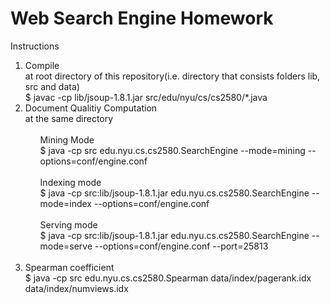 Web Search Engine Homework
===
Instructions  
<ol>
<li> Compile<br>
  at root directory of this repository(i.e. directory that consists folders lib, src and data)<br>
  $ javac -cp lib/jsoup-1.8.1.jar src/edu/nyu/cs/cs2580/*.java<br>
</li>
<li> Document Qualitiy Computation<br>
  at the same directory<br><br>
  <ul>
  Mining Mode<br>
  $ java -cp src edu.nyu.cs.cs2580.SearchEngine --mode=mining --options=conf/engine.conf<br><br>
  </ul>
  <ul>
  Indexing mode<br>
  $ java -cp src:lib/jsoup-1.8.1.jar edu.nyu.cs.cs2580.SearchEngine --mode=index --options=conf/engine.conf<br><br>
  </ul>
  <ul>
  Serving mode<br>
  $ java -cp src:lib/jsoup-1.8.1.jar edu.nyu.cs.cs2580.SearchEngine --mode=serve --options=conf/engine.conf --port=25813<br><br>
  </ul>
</li>
<li> Spearman coefficient<br>
$ java -cp src edu.nyu.cs.cs2580.Spearman data/index/pagerank.idx data/index/numviews.idx<br>

</li>
</ol>

